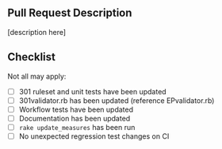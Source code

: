 ## Pull Request Description

[description here]

## Checklist

Not all may apply:

- [ ] 301 ruleset and unit tests have been updated
- [ ] 301validator.rb has been updated (reference EPvalidator.rb)
- [ ] Workflow tests have been updated
- [ ] Documentation has been updated
- [ ] `rake update_measures` has been run
- [ ] No unexpected regression test changes on CI
